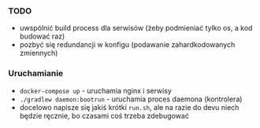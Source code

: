 ### TODO
* uwspólnić build process dla serwisów (żeby podmieniać tylko os, a kod budować raz)
* pozbyć się redundancji w konfigu (podawanie zahardkodowanych zmiennych)


### Uruchamianie
* `docker-compose up` - uruchamia nginx i serwisy
* `./gradlew daemon:bootrun` - uruchamia proces daemona (kontrolera)
* docelowo napisze się jakiś krótki `run.sh`, ale na razie do devu niech będzie ręcznie, bo czasami coś trzeba zdebugować